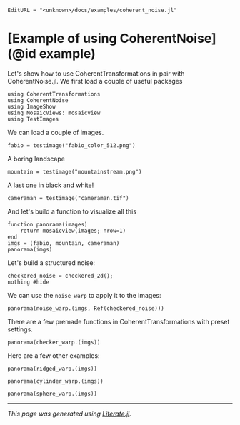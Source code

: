 ```@meta
EditURL = "<unknown>/docs/examples/coherent_noise.jl"
```

# [Example of using CoherentNoise](@id example)
Let's show how to use CoherentTransformations in pair with CoherentNoise.jl.
We first load a couple of useful packages

````@example coherent_noise
using CoherentTransformations
using CoherentNoise
using ImageShow
using MosaicViews: mosaicview
using TestImages
````

We can load a couple of images.

````@example coherent_noise
fabio = testimage("fabio_color_512.png")
````

A boring landscape

````@example coherent_noise
mountain = testimage("mountainstream.png")
````

A last one in black and white!

````@example coherent_noise
cameraman = testimage("cameraman.tif")
````

And let's build a function to visualize all this

````@example coherent_noise
function panorama(images)
    return mosaicview(images; nrow=1)
end
imgs = (fabio, mountain, cameraman)
panorama(imgs)
````

Let's build a structured noise:

````@example coherent_noise
checkered_noise = checkered_2d();
nothing #hide
````

We can use the `noise_warp` to apply it to the images:

````@example coherent_noise
panorama(noise_warp.(imgs, Ref(checkered_noise)))
````

There are a few premade functions in CoherentTransformations with preset settings.

````@example coherent_noise
panorama(checker_warp.(imgs))
````

Here are a few other examples:

````@example coherent_noise
panorama(ridged_warp.(imgs))
````

````@example coherent_noise
panorama(cylinder_warp.(imgs))
````

````@example coherent_noise
panorama(sphere_warp.(imgs))
````

---

*This page was generated using [Literate.jl](https://github.com/fredrikekre/Literate.jl).*

